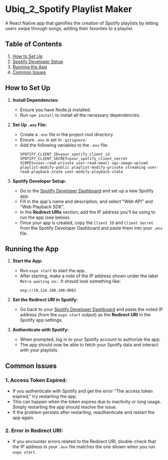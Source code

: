 # Ubiq_2_Spotify Playlist Maker

A React Native app that gamifies the creation of Spotify playlists by letting users swipe through songs, adding their favorites to a playlist.

## Table of Contents

1. [How to Set Up](#how-to-setup)
2. [Spotify Developer Setup](#spotify-developer-setup)
3. [Running the App](#running-the-app)
4. [Common Issues](#common-issues)

## How to Set Up

1. **Install Dependencies:**
   - Ensure you have Node.js installed.
   - Run `npm install` to install all the necessary dependencies.

2. **Set Up `.env` File:**
   - Create a `.env` file in the project root directory.
   - Ensure `.env` is set in `.gitignore`.
   - Add the following variables to the `.env` file:
     ```plaintext
     SPOTIFY_CLIENT_ID=your_spotify_client_id
     SPOTIFY_CLIENT_SECRET=your_spotify_client_secret
     SCOPES=user-read-private user-read-email ugc-image-upload playlist-modify-public playlist-modify-private streaming user-read-playback-state user-modify-playback-state
     ```

3. **Spotify Developer Setup:**
   - Go to the [Spotify Developer Dashboard](https://developer.spotify.com/) and set up a new Spotify app.
   - Fill in the app's name and description, and select "Web API" and "Web Playback SDK".
   - In the **Redirect URIs** section, add the IP address you'll be using to run the app (see below).
   - Once your app is created, copy the `Client ID` and `Client Secret` from the Spotify Developer Dashboard and paste them into your `.env` file.

## Running the App

1. **Start the App:**
   - Run `expo start` to start the app.
   - After starting, make a note of the IP address shown under the label `Metro waiting on:`. It should look something like:
     ```
     exp://10.124.188.108:8081
     ```
   
2. **Set the Redirect URI in Spotify:**
   - Go back to your [Spotify Developer Dashboard](https://developer.spotify.com/) and paste the noted IP address (from the `expo start` output) as the **Redirect URI** in the Spotify app settings.

3. **Authenticate with Spotify:**
   - When prompted, log in to your Spotify account to authorize the app.
   - The app should now be able to fetch your Spotify data and interact with your playlists.

## Common Issues

### 1. **Access Token Expired:**
   - If you authenticate with Spotify and get the error "The access token expired," try restarting the app.
   - This can happen when the token expires due to inactivity or long usage. Simply restarting the app should resolve the issue.
   - If the problem persists after restarting, reauthenticate and restart the app again.

### 2. **Error in Redirect URI:**
   - If you encounter errors related to the Redirect URI, double-check that the IP address in your `.env` file matches the one shown when you run `expo start`.
